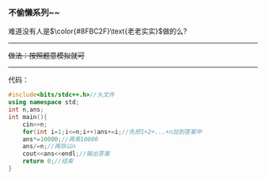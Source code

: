 ### 不偷懒系列~~
难道没有人是$\color{#8FBC2F}\text{老老实实}$做的么?

------------
~~做法：按照题意模拟就可~~

------------
代码：
```cpp
#include<bits/stdc++.h>//头文件
using namespace std;
int n,ans;
int main(){
	cin>>n;
	for(int i=1;i<=n;i++)ans+=i;//先把1+2+...+n加到答案中
	ans*=10000;//再乘10000
	ans/=n;//再除以n
	cout<<ans<<endl;//输出答案
	return 0;//结束
}
```
